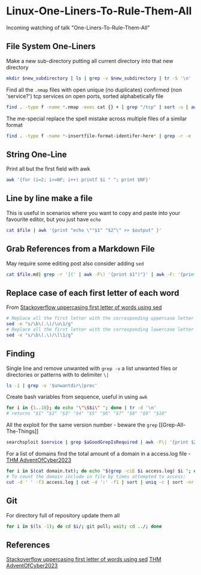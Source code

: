 # Linux-One-Liners-To-Rule-Them-All

Incoming watching of talk "One-Liners-To-Rule-Them-All"

## File System One-Liners

Make a new sub-directory putting all current directory into that new directory 
```bash
mkdir $new_subdirectory | ls | grep -v $new_subdirectory | tr -S '\n' ' ' | xargs -I@ bash -c 'mv @ $new_subdirectory/'
```

Find all the `.nmap` files with open unique (no duplicates) confirmed (non 'service?') tcp services on open ports, sorted alphabetically file
```bash
find . -type f -name *.nmap -exec cat {} + | grep "/tcp" | sort -u | awk '{print $3}' | sort -u | grep -v '?\|[0-9]'
```

The me-special replace the spell mistake across multiple files of a similar format  
```bash
find . -type f -name *-insertfile-format-identifer-here* | grep -r -e 'Your Mistake' | awk -F: '{print $1}' | xargs -I {} sed 's/Your Mistake/A correction beware of the usage of symbols with sed rtfm/g' -i {}
```

## String One-Line

Print all but the first field with awk
```bash
awk '{for (i=2; i<=NF; i++) printf $i " "; print $NF}'
```

## Line by line make a file

This is useful in scenarios where you want to copy and paste into your favourite editor, but you just have `echo` 
```bash
cat $file | awk '{print "echo \""$1" "$2"\" >> $output" }'
```

##  Grab References from a Markdown File

May require some editing post also consider adding `sed`
```bash
cat $file.md| grep -r '](' | awk -F\) '{print $1")"}' | awk -F: '{print $2$3}'
```

## Replace case of each first letter of each word

From [Stackoverflow uppercasing first letter of words using sed](https://stackoverflow.com/questions/1538676/uppercasing-first-letter-of-words-using-sed)
```bash
# Replace all the first letter with the corresponding uppercase letter 
sed -e "s/\b\(.\)/\u\1/g"
# Replace all the first letter with the corresponding lowercase letter 
sed -e "s/\b\(.\)/\l\1/g"
```

## Finding 

Single line and remove unwanted with `grep -v` a list unwanted files or directories or patterns with to delimiter `\|`
```bash
ls -1 | grep -v '$unwantdir\|proc'
```

Create bash variables from sequence, useful in using `awk`
```bash
for i in {1..10}; do echo "\"\$$i\" "; done | tr -d '\n'
# returns "$1" "$2" "$3" "$4" "$5" "$6" "$7" "$8" "$9" "$10"
```

All the exploit for the same version number - beware the `grep` [[Grep-All-The-Things]]
```bash
searchsploit $service | grep $aGoodGrepIsRequired | awk -F\| '{print $2}' | xargs -I {} searchsploit -m {}
```

For a list of domains find the total amount of a domain in a access.log file - [THM AdventOfCyber2023](https://tryhackme.com/room/adventofcyber2023)
```bash
for i in $(cat domain.txt); do echo "$(grep -ciE $i access.log) $i "; done
# To count the domain include in file by times attempted to access:
cut -d ' ' -f3 access.log | cut -d ':' -f1 | sort | uniq -c | sort -nr
```

## Git

For directory full of repository update them all  
```bash
for i in $(ls -1); do cd $i/; git pull; wait; cd ../; done
```

## References

[Stackoverflow uppercasing first letter of words using sed](https://stackoverflow.com/questions/1538676/uppercasing-first-letter-of-words-using-sed)
[THM AdventOfCyber2023](https://tryhackme.com/room/adventofcyber2023)